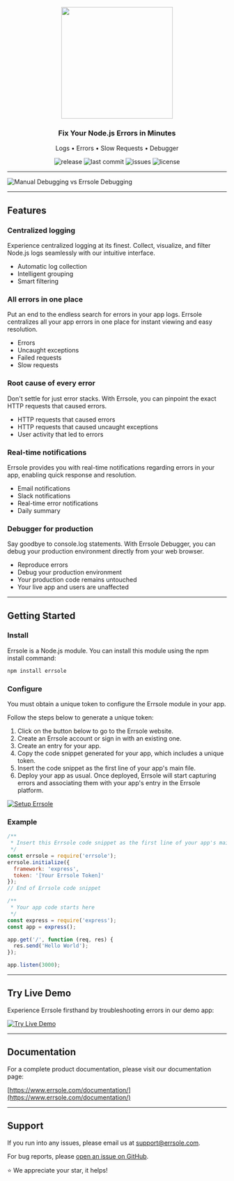 <p align="center">
  <img src="../assets/errsole-logo-20230513.webp?raw=true" width="256"/>

  <h3 align="center">Fix Your Node.js Errors in Minutes</h3>

  <p align="center">Logs &#x2022; Errors &#x2022; Slow Requests &#x2022; Debugger</p>
</p>

<p align="center">
  <img alt="release" src="https://img.shields.io/github/v/release/errsole/errsole.js">
  <img alt="last commit" src="https://img.shields.io/github/last-commit/errsole/errsole.js/master">
  <img alt="issues" src="https://img.shields.io/github/issues/errsole/errsole.js">
  <img alt="license" src="https://img.shields.io/github/license/errsole/errsole.js">
</p>

---

<img src="../assets/manual-debugging-vs-errsole-debugging-20231207.webp?raw=true" alt="Manual Debugging vs Errsole Debugging">

---

## Features

### Centralized logging

Experience centralized logging at its finest. Collect, visualize, and filter Node.js logs seamlessly with our intuitive interface.
* Automatic log collection
* Intelligent grouping
* Smart filtering

### All errors in one place

Put an end to the endless search for errors in your app logs. Errsole centralizes all your app errors in one place for instant viewing and easy resolution.
* Errors
* Uncaught exceptions
* Failed requests
* Slow requests

### Root cause of every error

Don't settle for just error stacks. With Errsole, you can pinpoint the exact HTTP requests that caused errors.
* HTTP requests that caused errors
* HTTP requests that caused uncaught exceptions
* User activity that led to errors

### Real-time notifications

Errsole provides you with real-time notifications regarding errors in your app, enabling quick response and resolution.
* Email notifications
* Slack notifications
* Real-time error notifications
* Daily summary

### Debugger for production

Say goodbye to console.log statements. With Errsole Debugger, you can debug your production environment directly from your web browser.
* Reproduce errors
* Debug your production environment
* Your production code remains untouched
* Your live app and users are unaffected

---

## Getting Started

### Install

Errsole is a Node.js module. You can install this module using the npm install command:

```bash
npm install errsole
```

### Configure

You must obtain a unique token to configure the Errsole module in your app.

Follow the steps below to generate a unique token:

1. Click on the button below to go to the Errsole website.
2. Create an Errsole account or sign in with an existing one.
3. Create an entry for your app.
4. Copy the code snippet generated for your app, which includes a unique token.
5. Insert the code snippet as the first line of your app's main file.
6. Deploy your app as usual. Once deployed, Errsole will start capturing errors and associating them with your app's entry in the Errsole platform.

<a href="https://www.errsole.com"><img src="../assets/setup-errsole-button-20230922.webp?raw=true" alt="Setup Errsole"></a>

### Example

```javascript
/**
 * Insert this Errsole code snippet as the first line of your app's main file
 */
const errsole = require('errsole');
errsole.initialize({
  framework: 'express',
  token: '[Your Errsole Token]'
});
// End of Errsole code snippet

/**
 * Your app code starts here
 */
const express = require('express');
const app = express();

app.get('/', function (req, res) {
  res.send('Hello World');
});

app.listen(3000);
```

---

## Try Live Demo

Experience Errsole firsthand by troubleshooting errors in our demo app:

<a href="https://www.errsole.com/try-sandbox/"><img src="../assets/try-live-demo-button-20230922.webp?raw=true" alt="Try Live Demo"></a>

---

## Documentation

For a complete product documentation, please visit our documentation page:

[https://www.errsole.com/documentation/](https://www.errsole.com/documentation/)

---

## Support

If you run into any issues, please email us at [support@errsole.com](mailto:support@errsole.com).

For bug reports, please [open an issue on GitHub](https://github.com/errsole/errsole.js/issues/new).

:star: We appreciate your star, it helps!
